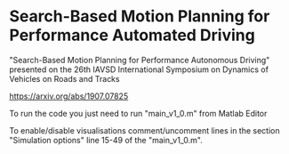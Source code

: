 # Search-Based Motion Planning for Performance Automated Driving


"Search-Based Motion Planning for Performance Autonomous Driving"
presented on the 26th IAVSD International Symposium on Dynamics of Vehicles on Roads and Tracks

https://arxiv.org/abs/1907.07825

To run the code you just need to run "main_v1_0.m" from Matlab Editor

To enable/disable visualisations comment/uncomment lines in the section "Simulation options" line 15-49 of the "main_v1_0.m".
